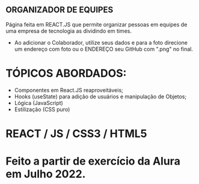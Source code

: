 ## ORGANIZADOR DE EQUIPES

Página feita em REACT.JS que permite organizar pessoas em equipes de uma empresa de tecnologia as dividindo em times.
- Ao adicionar o Colaborador, utilize seus dados e para a foto direcione um endereço com foto ou o ENDEREÇO seu GitHub com ".png" no final.

# TÓPICOS ABORDADOS:
- Componentes em React.JS reaproveitáveis;
- Hooks (useState) para adição de usuários e manipulação de Objetos;
- Lógica (JavaScript)
- Estilização (CSS puro)

# REACT / JS / CSS3 / HTML5

# Feito a partir de exercício da Alura em Julho 2022.
